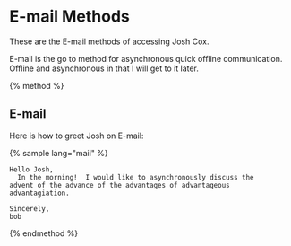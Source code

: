 # E-mail Methods

These are the E-mail methods of accessing Josh Cox.

E-mail is the go to method for asynchronous quick offline communication.
Offline and asynchronous in that I will get to it later.

{% method %}
## E-mail

Here is how to greet Josh on E-mail:


{% sample lang="mail" %}
```mail
Hello Josh,
  In the morning!  I would like to asynchronously discuss the
advent of the advance of the advantages of advantageous advantagiation.

Sincerely,
bob
```
{% endmethod %}
